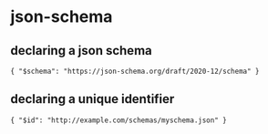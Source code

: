 # json-schema

## declaring a json schema

```
{ "$schema": "https://json-schema.org/draft/2020-12/schema" }
```

## declaring a unique identifier

```
{ "$id": "http://example.com/schemas/myschema.json" }
```